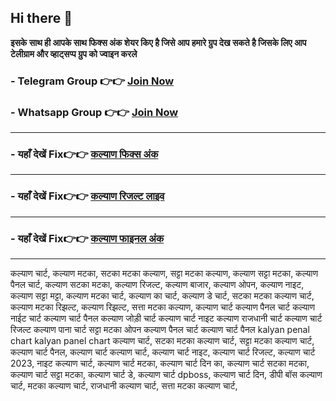 ## Hi there 👋


**इसके साथ ही आपके साथ फिक्स अंक शेयर किए है जिसे आप हमारे ग्रुप देख सकते है जिसके लिए आप टेलीग्राम और व्हाट्सप्प ग्रुप को ज्वाइन करले**
###  - Telegram  Group 👉👉 [Join Now](https://t.me/Hindiupdate201) 

###  - Whatsapp Group 👉👉 [Join Now](https://whatsapp.com/channel/0029Vay2FudAzNbmVl8KtW14) 

---

###  - यहाँ देखें Fix👉👉 [कल्याण फिक्स अंक](https://kalyan-chart-fix.hindipanti.in/dpboss-satta-matka-result-1/) 
---

### - यहाँ देखें Fix👉👉 [कल्याण रिजल्ट लाइव ](https://www.google.com/search?q=hindipanti+in+kalyan+fix) 
---

### - यहाँ देखें Fix👉👉 [कल्याण फाइनल अंक](https://kalyan-chart-fix.hindipanti.in/dpboss-satta-matka-result-1/) 

---
कल्याण चार्ट, कल्याण मटका, सटका मटका कल्याण, सट्टा मटका कल्याण, कल्याण सट्टा मटका, कल्याण पैनल चार्ट, कल्याण सटका मटका, कल्याण रिजल्ट, कल्याण बाजार, कल्याण ओपन, कल्याण नाइट, कल्याण सट्टा मट्टा, कल्याण मटका चार्ट, कल्याण का चार्ट, कल्याण डे चार्ट, सटका मटका कल्याण चार्ट, कल्याण मटका रिझल्ट, कल्याण रिझल्ट, सत्ता मटका कल्याण, कल्याण चार्ट कल्याण पैनल चार्ट कल्याण नाईट चार्ट कल्याण चार्ट पैनल कल्याण जोड़ी चार्ट कल्याण चार्ट नाइट कल्याण राजधानी चार्ट कल्याण चार्ट रिजल्ट कल्याण पाना चार्ट सट्टा मटका ओपन कल्याण पैनल चार्ट	 कल्याण चार्ट पैनल	 kalyan penal chart kalyan panel chart	 कल्याण चार्ट, सटका मटका कल्याण चार्ट, सट्टा मटका कल्याण चार्ट, कल्याण चार्ट पैनल, कल्याण चार्ट कल्याण चार्ट, कल्याण चार्ट नाइट, कल्याण चार्ट रिजल्ट, कल्याण चार्ट 2023, नाइट कल्याण चार्ट, कल्याण चार्ट मटका, कल्याण चार्ट दिन का, कल्याण चार्ट सटका मटका, कल्याण चार्ट सट्टा मटका, कल्याण चार्ट डे, कल्याण चार्ट dpboss, कल्याण चार्ट दिन, डीपी बॉस कल्याण चार्ट, मटका कल्याण चार्ट, राजधानी कल्याण चार्ट, सत्ता मटका कल्याण चार्ट,  
